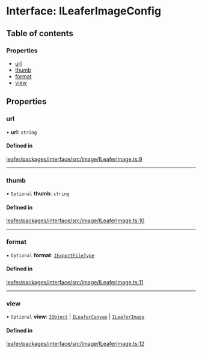 # Interface: ILeaferImageConfig

## Table of contents

### Properties

- [url](ILeaferImageConfig.md#url)
- [thumb](ILeaferImageConfig.md#thumb)
- [format](ILeaferImageConfig.md#format)
- [view](ILeaferImageConfig.md#view)

## Properties

### url

• **url**: `string`

#### Defined in

[leafer/packages/interface/src/image/ILeaferImage.ts:9](https://github.com/leaferjs/leafer/blob/a165a56/packages/interface/src/image/ILeaferImage.ts#L9)

___

### thumb

• `Optional` **thumb**: `string`

#### Defined in

[leafer/packages/interface/src/image/ILeaferImage.ts:10](https://github.com/leaferjs/leafer/blob/a165a56/packages/interface/src/image/ILeaferImage.ts#L10)

___

### format

• `Optional` **format**: [`IExportFileType`](../modules.md#iexportfiletype)

#### Defined in

[leafer/packages/interface/src/image/ILeaferImage.ts:11](https://github.com/leaferjs/leafer/blob/a165a56/packages/interface/src/image/ILeaferImage.ts#L11)

___

### view

• `Optional` **view**: [`IObject`](IObject.md) \| [`ILeaferCanvas`](ILeaferCanvas.md) \| [`ILeaferImage`](ILeaferImage.md)

#### Defined in

[leafer/packages/interface/src/image/ILeaferImage.ts:12](https://github.com/leaferjs/leafer/blob/a165a56/packages/interface/src/image/ILeaferImage.ts#L12)
